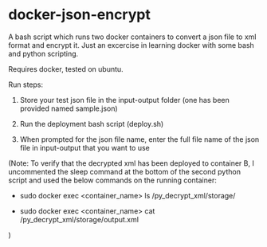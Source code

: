 # docker-json-encrypt
A bash script which runs two docker containers to convert a json file to xml format and encrypt it. Just an excercise in learning docker with some bash and python scripting.

Requires docker, tested on ubuntu.

Run steps:

1. Store your test json file in the input-output folder (one has been provided named sample.json)

2. Run the deployment bash script (deploy.sh)

3. When prompted for the json file name, enter the full file name of the json file in input-output that you want to use  

(Note: To verify that the decrypted xml has been deployed to container B, I uncommented the sleep command at the bottom of the second python script and used the below commands on the running container:

- sudo docker exec <container_name> ls /py_decrypt_xml/storage/

- sudo docker exec <container_name> cat /py_decrypt_xml/storage/output.xml

)

